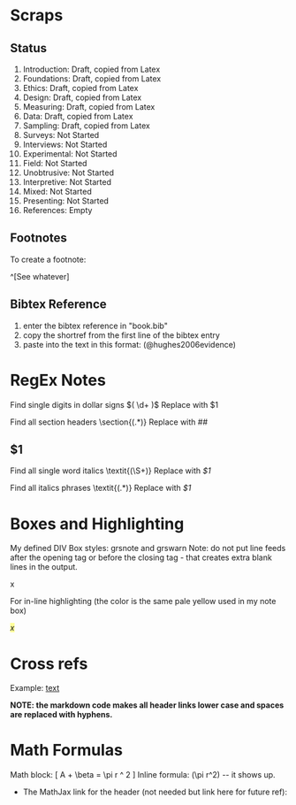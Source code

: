 # Scraps

## Status
1. Introduction: Draft, copied from Latex
2. Foundations: Draft, copied from Latex
3. Ethics: Draft, copied from Latex
4. Design: Draft, copied from Latex
5. Measuring: Draft, copied from Latex
6. Data: Draft, copied from Latex
7. Sampling: Draft, copied from Latex
8. Surveys: Not Started
9. Interviews: Not Started
10. Experimental: Not Started
11. Field: Not Started
12. Unobtrusive: Not Started
13. Interpretive: Not Started
14. Mixed: Not Started
15. Presenting: Not Started
16. References: Empty

## Footnotes
To create a footnote:

^[See whatever]

## Bibtex Reference
1. enter the bibtex reference in "book.bib"
2. copy the shortref from the first line of the bibtex entry
3. paste into the text in this format: (@hughes2006evidence)

# RegEx Notes
Find single digits in dollar signs
\$( \d+ )\$
Replace with
$1

Find all section headers
\\section\{(.*)\}
Replace with ##
## $1

Find all single word italics
\\textit\{(\S+)\}
Replace with
_$1_


Find all italics phrases
\\textit\{(.*)\}
Replace with
_$1_

# Boxes and Highlighting

My defined DIV Box styles: grsnote and grswarn
Note: do not put line feeds after the opening tag or before the closing tag - that creates extra blank lines in the output.

<div class="grsnote">x</div>

For in-line highlighting 
(the color is the same pale yellow used in my note box)

<span style="background-color: #ffff99; font-style: italic;">x</span>

# Cross refs

Example:
[text](/target#x)

**NOTE: the markdown code makes all header links lower case and spaces are replaced with hyphens.**

# Math Formulas  

Math block: \[ A + \beta = \pi r ^ 2 \]
Inline formula: \(\pi r^2\) -- it shows up.

* The MathJax link for the header (not needed but link here for future ref):
<script type="text/javascript"
  src="https://cdnjs.cloudflare.com/ajax/libs/mathjax/2.7.5/latest.js?config=TeX-MML-AM_CHTML" async></script>
